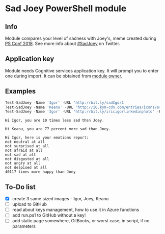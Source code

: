 # Sad Joey PowerShell module

## Info

Module compares your level of sadness with Joey's, meme created during [PS Conf 2018](http://www.psconf.eu/). See more info about [#SadJoey](https://twitter.com/hashtag/SadJoey) on Twitter.

## Application key

Module needs Cognitive services application key. It will prompt you to enter one during import. It can be obtained from [module owner](mailto:iricigor@gmail.com?Subject=TestSadJoeyAppKey).

## Examples

```PowerShell
Test-SadJoey -Name 'Igor' -URL 'http://bit.ly/sadIgor1'
Test-SadJoey -Name 'Keanu' -URL 'http://i0.kym-cdn.com/entries/icons/original/000/002/862/SadKeanu.jpg'
Test-SadJoey -Name 'Igor' -URL 'http://bit.ly/iricigorlinkedinphoto' -Full
```

```
Hi Igor, you are 10 times less sad than Joey.

Hi Keanu, you are 77 percent more sad than Joey.

Hi Igor, here is your emotions report:
not neutral at all
not surprised at all
not afraid at all
not sad at all
not disgusted at all
not angry at all
not despised at all
40117 times more happy than Joey
```

## To-Do list

- [x] create 3 same sized images - Igor, Joey, Keanu
- [ ] upload to GitHub
- [ ] read about keys management, how to use it in Azure functions
- [ ] add run.ps1 to GitHub without a key!
- [ ] add static page somewhere, GitBooks, or worst case, in script, if no parameters
